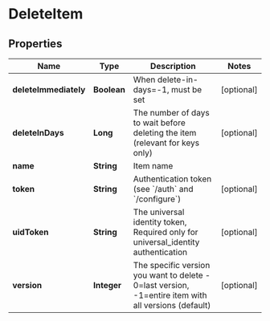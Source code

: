 

# DeleteItem

## Properties

Name | Type | Description | Notes
------------ | ------------- | ------------- | -------------
**deleteImmediately** | **Boolean** | When delete-in-days&#x3D;-1, must be set |  [optional]
**deleteInDays** | **Long** | The number of days to wait before deleting the item (relevant for keys only) |  [optional]
**name** | **String** | Item name | 
**token** | **String** | Authentication token (see &#x60;/auth&#x60; and &#x60;/configure&#x60;) |  [optional]
**uidToken** | **String** | The universal identity token, Required only for universal_identity authentication |  [optional]
**version** | **Integer** | The specific version you want to delete - 0&#x3D;last version, -1&#x3D;entire item with all versions (default) |  [optional]



